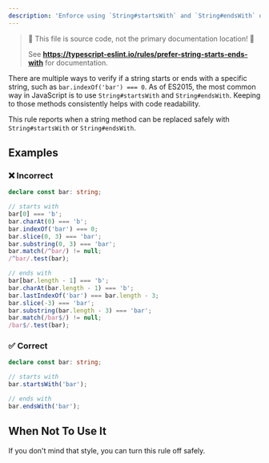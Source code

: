 ```yaml
---
description: 'Enforce using `String#startsWith` and `String#endsWith` over other equivalent methods of checking substrings.'
---
```


> 🛑 This file is source code, not the primary documentation location! 🛑
>
> See **https://typescript-eslint.io/rules/prefer-string-starts-ends-with** for documentation.

There are multiple ways to verify if a string starts or ends with a specific string, such as `bar.indexOf('bar') === 0`.
As of ES2015, the most common way in JavaScript is to use `String#startsWith` and `String#endsWith`.
Keeping to those methods consistently helps with code readability.

This rule reports when a string method can be replaced safely with `String#startsWith` or `String#endsWith`.

## Examples

<!--tabs-->

### ❌ Incorrect

```ts
declare const bar: string;

// starts with
bar[0] === 'b';
bar.charAt(0) === 'b';
bar.indexOf('bar') === 0;
bar.slice(0, 3) === 'bar';
bar.substring(0, 3) === 'bar';
bar.match(/^bar/) != null;
/^bar/.test(bar);

// ends with
bar[bar.length - 1] === 'b';
bar.charAt(bar.length - 1) === 'b';
bar.lastIndexOf('bar') === bar.length - 3;
bar.slice(-3) === 'bar';
bar.substring(bar.length - 3) === 'bar';
bar.match(/bar$/) != null;
/bar$/.test(bar);
```

### ✅ Correct

```ts
declare const bar: string;

// starts with
bar.startsWith('bar');

// ends with
bar.endsWith('bar');
```

## When Not To Use It

If you don't mind that style, you can turn this rule off safely.
